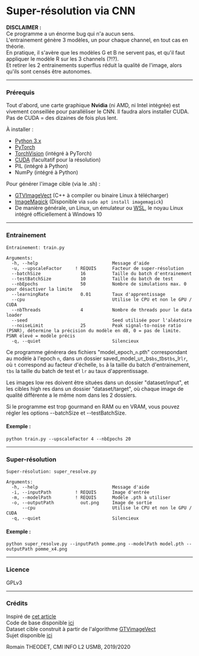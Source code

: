 # Super-résolution via CNN

<b>DISCLAIMER :</b><br>
Ce programme a un énorme bug qui n'a aucun sens.<br>
L'entrainement génère 3 modèles, un pour chaque channel, en tout cas en théorie.<br>
En pratique, il s'avère que les modèles G et B ne servent pas, et qu'il faut appliquer le modèle R sur les 3 channels (?!?).<br>
Et retirer les 2 entrainements superflus réduit la qualité de l'image, alors qu'ils sont censés être autonomes.<br>

<hr>

### Prérequis

Tout d'abord, une carte graphique <b>Nvidia</b> (ni AMD, ni Intel intégrée) est vivement conseillée pour paralléliser le CNN.
Il faudra alors installer CUDA. Pas de CUDA = des dizaines de fois plus lent.<br>

À installer :
- [Python 3.x](https://www.python.org/downloads/)
- [PyTorch](https://pytorch.org)
- [TorchVision](https://pytorch.org) (intégré à PyTorch)
- [CUDA](https://developer.nvidia.com/cuda-downloads) (facultatif pour la résolution)
- PIL (intégré à Python)
- NumPy (intégré à Python)

Pour générer l'image cible (via le .sh) :
- [GTVImageVect](https://github.com/kerautret/GTVimageVect) (C++ à compiler ou binaire Linux à télécharger)
- [ImageMagick](https://imagemagick.org/script/download.php) (Disponible via `sudo apt install imagemagick`)
- De manière générale, un Linux, un émulateur
ou [WSL](https://docs.microsoft.com/en-us/windows/wsl/install-win10),
le noyau Linux intégré officiellement à Windows 10

<hr>

### Entrainement
```
Entrainement: train.py

Arguments:
  -h, --help                            Message d'aide
  -u, --upscaleFactor     ! REQUIS      Facteur de super-résolution
  --batchSize               16          Taille du batch d'entrainement
  --testBatchSize           10          Taille du batch de test
  --nbEpochs                50          Nombre de simulations max. 0 pour désactiver la limite
  --learningRate            0.01        Taux d'apprentissage
  --cpu                                 Utilise le CPU et non le GPU / CUDA
  --nbThreads               4           Nombre de threads pour le data loader
  --seed                                Seed utilisée pour l'aléatoire
  --noiseLimit              25          Peak signal-to-noise ratio (PSNR), détermine la précision du modèle en dB, 0 = pas de limite. PSNR élevé = modèle précis
  -q, --quiet                           Silencieux
```

Ce programme générera des fichiers "model_epoch_`n`.pth" correspondant au modèle à l'epoch `n`,
dans un dossier saved_model_u`t`_bs`bs`_tbs`tbs`_lr`lr`,
où `t` correspond au facteur d'échelle,
`bs` à la taille du batch d'entrainement,
`tbs` la taille du batch de test
et `lr` au taux d'apprentissage.

Les images low res doivent être situées dans un dossier "dataset/input",
et les cibles high res dans un dossier "dataset/target",
où chaque image de qualité différente a le même nom dans les 2 dossiers.

Si le programme est trop gourmand en RAM ou en VRAM, vous pouvez régler les options --batchSize et --testBatchSize.

#### Exemple :
`python train.py --upscaleFactor 4 --nbEpochs 20`

<hr>

### Super-résolution
```
Super-résolution: super_resolve.py

Arguments:
  -h, --help                            Message d'aide
  -i, --inputPath         ! REQUIS      Image d'entrée
  -m, --modelPath         ! REQUIS      Modèle .pth à utiliser
  -o, --outputPath          out.png     Image de sortie
      --cpu                             Utilise le CPU et non le GPU / CUDA
  -q, --quiet                           Silencieux
```

#### Exemple :
`python super_resolve.py --inputPath pomme.png --modelPath model.pth --outputPath pomme_x4.png`

<hr>

### Licence

GPLv3

<hr>

### Crédits

Inspiré de [<u>cet article</u>](https://arxiv.org/abs/1609.05158)
<br>
Code de base disponible [<u>ici</u>](https://github.com/pytorch/examples/tree/master/super_resolution)
<br>
Dataset cible construit à partir de l'algorithme [<u>GTVimageVect</u>](https://github.com/kerautret/GTVimageVect)
<br>
Sujet disponible [<u>ici</u>](https://www.lama.univ-savoie.fr/mediawiki/index.php/VISI401_CMI_:_bibliographie_scientifique#Algorithmes_de_super-r.C3.A9solution_par_apprentissage)

[//]: # ("Real-Time Single Image and Video Super-Resolution Using an Efficient Sub-Pixel Convolutional Neural Network" - Shi et al.)

Romain THEODET, CMI INFO L2 USMB, 2019/2020
